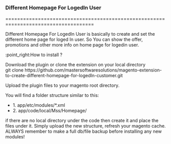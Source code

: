 <div>
<h3>Different Homepage For LogedIn User</h3>
====================================================================================
<p>Different Homepage For LogedIn User  is basically to create and set the different home page for loged In user.
So You can show the offer, promotions and other more info on home page for logedin user.</p>
<p>:point_right:How to install ?</p>
<p>Download the plugin or 
clone the extension on your local directory<br>
git clone https://github.com/mastersoftwaresolutions/magento-extension-to-create-different-homepage-for-logedIn-customer.git</p>
<p>Upload the plugin files to your magento root directory.</p>
<p>You will find a folder structure similar to this:</p>
<ul>
	<li>1. app/etc/modules/*.xml</li>
	<li>2. app/code/local/Mss/Homepage/</li>
</ul>
<p>
if there are no local directory under the code then create it and place the files under it.
Simply upload the new structure, refresh your magento cache. 
ALWAYS remember to make a full db/file backup before installing any new modules!
</p>
</p>
</div>
